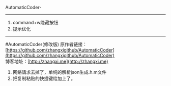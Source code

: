 AutomaticCoder-
___
1. command+w隐藏按钮
2. 提示优化
___
#AutomaticCoder(修改版)
原作者链接：[https://github.com/zhangxigithub/AutomaticCoder](https://github.com/zhangxigithub/AutomaticCoder)      
博客地址：[http://zhangxi.me](http://zhangxi.me)    

1. 网络请求去掉了，单纯的解析json生成.h.m文件
2. 把复制粘贴的快捷键给加上了。

